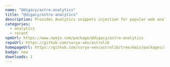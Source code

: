```yaml
---
name: "@digacy/astro-analytics"
title: "@digacy/astro-analytics"
description: Provides Analytics snippets injection for popular web analytics tools
categories:
  - analytics
  - recent
npmUrl: https://www.npmjs.com/package/@digacy/astro-analytics
repoUrl: https://github.com/surya-ven/astrolib
homepageUrl: https://github.com/surya-ven/astrolib/tree/main/packages/analytics
badge: new
downloads: 1
---
```

